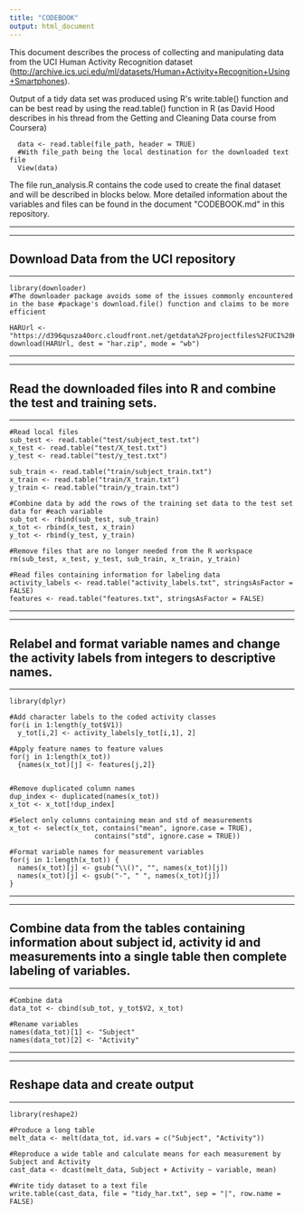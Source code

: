 ```yaml
---
title: "CODEBOOK"
output: html_document
---
```


This document describes the process of collecting and manipulating data from the UCI Human Activity Recognition dataset (http://archive.ics.uci.edu/ml/datasets/Human+Activity+Recognition+Using+Smartphones).

Output of a tidy data set was produced using R's write.table() function and can be best read by using the read.table() function in R (as David Hood describes in his thread from the Getting and Cleaning Data course from Coursera) 

```{r}
  data <- read.table(file_path, header = TRUE)
  #With file_path being the local destination for the downloaded text file
  View(data)
```

The file run_analysis.R contains the code used to create the final dataset and will be described in blocks below. More detailed information about the variables and files can be found in the document "CODEBOOK.md" in this repository.

---
---
Download Data from the UCI repository
---
---
```{r}
library(downloader)
#The downloader package avoids some of the issues commonly encountered in the base #package's download.file() function and claims to be more efficient

HARUrl <- "https://d396qusza40orc.cloudfront.net/getdata%2Fprojectfiles%2FUCI%20HAR%20Dataset.zip"
download(HARUrl, dest = "har.zip", mode = "wb")
```
---
---
Read the downloaded files into R and combine the test and training sets.
---
---
```{r}
#Read local files
sub_test <- read.table("test/subject_test.txt")
x_test <- read.table("test/X_test.txt")
y_test <- read.table("test/y_test.txt")

sub_train <- read.table("train/subject_train.txt")
x_train <- read.table("train/X_train.txt")
y_train <- read.table("train/y_train.txt")

#Combine data by add the rows of the training set data to the test set data for #each variable
sub_tot <- rbind(sub_test, sub_train)
x_tot <- rbind(x_test, x_train)
y_tot <- rbind(y_test, y_train)

#Remove files that are no longer needed from the R workspace
rm(sub_test, x_test, y_test, sub_train, x_train, y_train)

#Read files containing information for labeling data
activity_labels <- read.table("activity_labels.txt", stringsAsFactor = FALSE)
features <- read.table("features.txt", stringsAsFactor = FALSE)
```
---
---
Relabel and format variable names and change the activity labels from integers to descriptive names.
---
---
```{r}
library(dplyr)

#Add character labels to the coded activity classes
for(i in 1:length(y_tot$V1)) 
  y_tot[i,2] <- activity_labels[y_tot[i,1], 2]

#Apply feature names to feature values
for(j in 1:length(x_tot))
  {names(x_tot)[j] <- features[j,2]}


#Remove duplicated column names
dup_index <- duplicated(names(x_tot))
x_tot <- x_tot[!dup_index]

#Select only columns containing mean and std of measurements
x_tot <- select(x_tot, contains("mean", ignore.case = TRUE), 
                     contains("std", ignore.case = TRUE))

#Format variable names for measurement variables
for(j in 1:length(x_tot)) {
  names(x_tot)[j] <- gsub("\\()", "", names(x_tot)[j])
  names(x_tot)[j] <- gsub("-", " ", names(x_tot)[j])
}
```
---
---
Combine data from the tables containing information about subject id, activity id and measurements into a single table then complete labeling of variables.
---
---
```{r}
#Combine data
data_tot <- cbind(sub_tot, y_tot$V2, x_tot)

#Rename variables
names(data_tot)[1] <- "Subject"
names(data_tot)[2] <- "Activity"
```
---
---
Reshape data and create output
---
---
```{r}
library(reshape2)

#Produce a long table
melt_data <- melt(data_tot, id.vars = c("Subject", "Activity"))

#Reproduce a wide table and calculate means for each measurement by Subject and Activity
cast_data <- dcast(melt_data, Subject + Activity ~ variable, mean)

#Write tidy dataset to a text file
write.table(cast_data, file = "tidy_har.txt", sep = "|", row.name = FALSE)
```
```